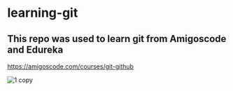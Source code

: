 # learning-git

## This repo was used to learn git from Amigoscode and Edureka
https://amigoscode.com/courses/git-github

![1 copy](https://user-images.githubusercontent.com/4072606/109077075-81b22b80-76f3-11eb-803c-d7a364b55d84.png)
